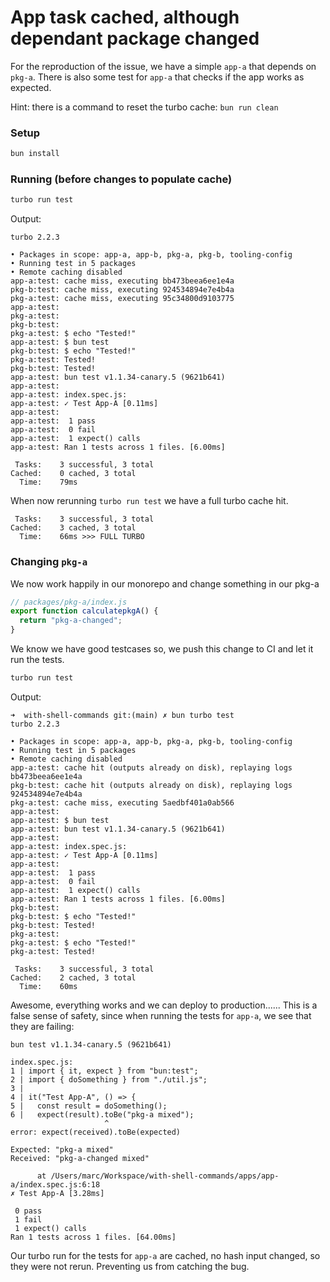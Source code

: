 # App task cached, although dependant package changed

For the reproduction of the issue, we have a simple `app-a` that depends on `pkg-a`.
There is also some test for `app-a` that checks if the app works as expected.

Hint: there is a command to reset the turbo cache: `bun run clean`

### Setup

```bash
bun install
```

### Running (before changes to populate cache)

```bash
turbo run test
```

Output:

```
turbo 2.2.3

• Packages in scope: app-a, app-b, pkg-a, pkg-b, tooling-config
• Running test in 5 packages
• Remote caching disabled
app-a:test: cache miss, executing bb473beea6ee1e4a
pkg-b:test: cache miss, executing 924534894e7e4b4a
pkg-a:test: cache miss, executing 95c34800d9103775
app-a:test:
pkg-a:test:
pkg-b:test:
pkg-a:test: $ echo "Tested!"
app-a:test: $ bun test
pkg-b:test: $ echo "Tested!"
pkg-a:test: Tested!
pkg-b:test: Tested!
app-a:test: bun test v1.1.34-canary.5 (9621b641)
app-a:test:
app-a:test: index.spec.js:
app-a:test: ✓ Test App-A [0.11ms]
app-a:test:
app-a:test:  1 pass
app-a:test:  0 fail
app-a:test:  1 expect() calls
app-a:test: Ran 1 tests across 1 files. [6.00ms]

 Tasks:    3 successful, 3 total
Cached:    0 cached, 3 total
  Time:    79ms
```

When now rerunning `turbo run test` we have a full turbo cache hit.

```
 Tasks:    3 successful, 3 total
Cached:    3 cached, 3 total
  Time:    66ms >>> FULL TURBO
```

### Changing `pkg-a`

We now work happily in our monorepo and change something in our pkg-a

```js
// packages/pkg-a/index.js
export function calculatepkgA() {
  return "pkg-a-changed";
}
```

We know we have good testcases so, we push this change to CI and let it run the tests.

```bash
turbo run test
```

Output:

```
➜  with-shell-commands git:(main) ✗ bun turbo test
turbo 2.2.3

• Packages in scope: app-a, app-b, pkg-a, pkg-b, tooling-config
• Running test in 5 packages
• Remote caching disabled
app-a:test: cache hit (outputs already on disk), replaying logs bb473beea6ee1e4a
pkg-b:test: cache hit (outputs already on disk), replaying logs 924534894e7e4b4a
pkg-a:test: cache miss, executing 5aedbf401a0ab566
app-a:test:
app-a:test: $ bun test
app-a:test: bun test v1.1.34-canary.5 (9621b641)
app-a:test:
app-a:test: index.spec.js:
app-a:test: ✓ Test App-A [0.11ms]
app-a:test:
app-a:test:  1 pass
app-a:test:  0 fail
app-a:test:  1 expect() calls
app-a:test: Ran 1 tests across 1 files. [6.00ms]
pkg-b:test:
pkg-b:test: $ echo "Tested!"
pkg-b:test: Tested!
pkg-a:test:
pkg-a:test: $ echo "Tested!"
pkg-a:test: Tested!

 Tasks:    3 successful, 3 total
Cached:    2 cached, 3 total
  Time:    60ms
```

Awesome, everything works and we can deploy to production......
This is a false sense of safety, since when running the tests for `app-a`, we see that they are failing:

```
bun test v1.1.34-canary.5 (9621b641)

index.spec.js:
1 | import { it, expect } from "bun:test";
2 | import { doSomething } from "./util.js";
3 |
4 | it("Test App-A", () => {
5 |   const result = doSomething();
6 |   expect(result).toBe("pkg-a mixed");
                     ^
error: expect(received).toBe(expected)

Expected: "pkg-a mixed"
Received: "pkg-a-changed mixed"

      at /Users/marc/Workspace/with-shell-commands/apps/app-a/index.spec.js:6:18
✗ Test App-A [3.28ms]

 0 pass
 1 fail
 1 expect() calls
Ran 1 tests across 1 files. [64.00ms]
```

Our turbo run for the tests for `app-a` are cached, no hash input changed, so they were not rerun. Preventing us from catching the bug.
